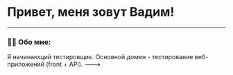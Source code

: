 # Привет, меня зовут Вадим!

---

### 👨‍💻 Обо мне:

Я начинающий тестировщик. Основной домен - тестирование веб-приложений (front + API). 
--->
